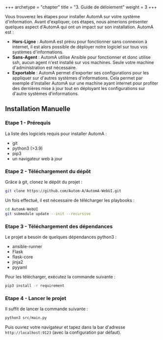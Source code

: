 +++
archetype = "chapter"
title = "3. Guide de déloiement"
weight = 3
+++

Vous trouverez les étapes pour installer AutomA sur votre système d'information. Avant d'expliquer, ces étapes, nous aimerions présenter quelques aspect d'AutomA qui ont un impact sur son installation. AutomA est :
- **Hors-Ligne** : AutomA est prévu pour fonctionner sans connexion à internet, il est alors possible de déployer notre logiciel sur tous vos systèmes d'informations.
- **Sans-Agent** : AutomA utilise Ansible pour fonctionner et donc utilise ssh, aucun agent n'est installé sur vos machines. Seule votre machine d'administration est nécessaire.
- **Exportable** : AutomA permet d'exporter ses configurations pour les appliquer sur d'autres systèmes d'informations. Cela permet par exemple d'installer AutomA sur une machine ayant internet pour profiter des dernières mise à jour tout en déployant les configurations sur d'autre systèmes d'informations.

## Installation Manuelle

### Etape 1 - Prérequis

La liste des logiciels requis pour installer AutomA :
- git
- python3 (>3.9)
- pip3
- un navigateur web à jour

### Etape 2 - Téléchargement du dépôt

Grâce à git, clonez le dépôt du projet :
```bash
git clone https://github.com/Autom-A/AutomA-WebUI.git
```

Un fois effectué, il est nécessaire de télécharger les playbooks :
```bash
cd AutomA-WebUI
git submodule update --init --recursive 
```

### Etape 3 - Téléchargement des dépendances

Le projet a besoin de quelques dépendances python3 :
- ansible-runner
- Flask
- flask-core
- jinja2
- pyyaml

Pour les télécharger, exécutez la commande suivante :
```bash
pip3 install -r requirement
```

### Etape 4 - Lancer le projet

Il suffit de lancer la commande suivante :
```bash
python3 src/main.py
```

Puis ouvrez votre navigateur et tapez dans la bar d'adresse `http://localhost:9123` (avec la configuration par défaut).